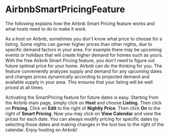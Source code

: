 # AirbnbSmartPricingFeature

The following explains how the Airbnb Smart Pricing feature works and what hosts need to do to make it work.

As a host on Airbnb, sometimes you don't know what price to choose for a listing. Some nights can garner higher prices than other nights, due to specific demand factors in your area. For example there may be upcoming events or holidays that will create higher demand for homes such as yours. With the free Airbnb Smart Pricing feature, you don't need to figure out future optimal price for your home.  Airbnb can do the thinking for you. The feature conveniently analyzes supply and demand for any upcoming dates and changes prices dynamically according to projected demand and available supply in your area. This ensures that your listing will be well priced at all times.

Activating the SmartPricing feature for future dates is easy.  Starting from the Airbnb main page, simply click on **Host** and choose **Listing**. Then click on **Pricing**. Click on **Edit** to the right of **Nightly Price**. Then click **On** to the right of **Smart Pricing**. Now you may click on **View Calendar** and view the prices for each date. You can always modify pricing for specific dates by selecting those dates and making changes in the tool box to the right of the calendar. Enjoy hosting on Airbnb!
